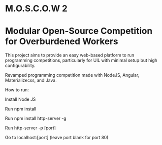 # M.O.S.C.O.W 2

# Modular Open-Source Competition for Overburdened Workers

This project aims to provide an easy web-based platform to run programming competitions, particularly for UIL with minimal setup but high configurability.

Revamped programming competition made with NodeJS, Angular, Materializecss, and Java.

How to run:

Install Node JS

Run npm install

Run npm install http-server -g

Run http-server -p [port]

Go to localhost:[port] (leave port blank for port 80)

